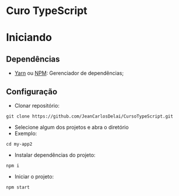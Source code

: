 # Curo TypeScript

# Iniciando

## Dependências
- [Yarn](https://classic.yarnpkg.com/lang/en/docs/install/#debian-stable) ou [NPM](https://docs.npmjs.com/downloading-and-installing-node-js-and-npm): Gerenciador de dependências;

## Configuração
- Clonar repositório:
```
git clone https://github.com/JeanCarlosDelai/CursoTypeScript.git
```
- Selecione algum dos projetos e abra o diretório
- Exemplo:
```
cd my-app2
```
- Instalar dependências do projeto:
```
npm i
```
- Iniciar o projeto:
```
npm start
```
